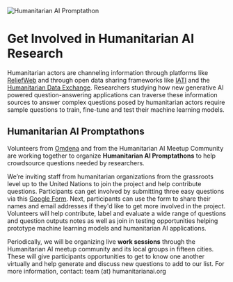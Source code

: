 ![Humanitarian AI Promptathon](https://github.com/Partnership-on-Generative-AI/Workspace/blob/main/media/Promptathon_github.png)

# Get Involved in Humanitarian AI Research

Humanitarian actors are channeling information through platforms like [ReliefWeb](https://reliefweb.int/) and through open data sharing frameworks like [IATI](https://iatistandard.org/en/) and the [Humanitarian Data Exchange](https://data.humdata.org/). 
Researchers studying how new generative AI powered question-answering applications can traverse these information sources to answer complex questions posed by humanitarian actors require sample questions to train, fine-tune and test their machine learning models.

## Humanitarian AI Promptathons

Volunteers from [Omdena](https://www.omdena.com/) and from the Humanitarian AI Meetup Community are working together to organize **Humanitarian AI Promptathons** to help crowdsource questions needed by researchers.

We’re inviting staff from humanitarian organizations from the grassroots level up to the United Nations to join the project and help contribute questions. Participants can get involved by submitting three easy questions via this [Google Form](https://forms.gle/wh8SXVyhWro46yA8A). Next, participants can use the form to share their names and email addresses if they'd like to get more involved in the project. Volunteers will help contribute, label and evaluate a wide range of questions and question outputs notes as well as join in testing opportunities helping prototype machine learning models and humanitarian AI applications.

Periodically, we will be organizing live **work sessions** through the Humanitarian AI meetup community and its local groups in fifteen cities. These will give participants opportunities to get to know one another virtually and help generate and discuss new questions to add to our list. For more information, contact: team (at) humanitarianai.org
